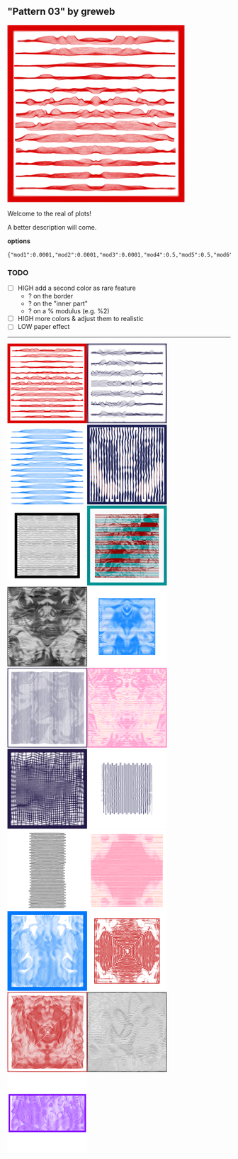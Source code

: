 ## "Pattern 03" by greweb

<img src="images/001.png" width="400"/>

Welcome to the real of plots!

A better description will come.

**options**

```
{"mod1":0.0001,"mod2":0.0001,"mod3":0.0001,"mod4":0.5,"mod5":0.5,"mod6":0.3}
```

### TODO

- [ ] HIGH add a second color as rare feature
  - ? on the border
  - ? on the "inner part"
  - ? on a % modulus (e.g. %2)
- [ ] HIGH more colors & adjust them to realistic
- [ ] LOW paper effect

---

<img src="images/001.png" width="180"/><img src="images/002.png" width="180"/><img src="images/003.png" width="180"/><img src="images/004.png" width="180"/><img src="images/005.png" width="180"/><img src="images/06.png" width="180"/><img src="images/007.png" width="180"/><img src="images/008.png" width="180"/><img src="images/009.png" width="180"/><img src="images/010.png" width="180"/><img src="images/011.png" width="180"/><img src="images/012.png" width="180"/><img src="images/013.png" width="180"/><img src="images/014.png" width="180"/><img src="images/015.png" width="180"/><img src="images/016.png" width="180"/><img src="images/017.png" width="180"/><img src="images/018.png" width="180"/><img src="images/019.png" width="180"/>
